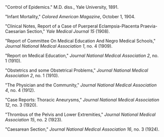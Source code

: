 "Control of Epidemics." M.D. diss., Yale University, 1891.

"Infant Mortality," *Colored American Magazine*, October 1, 1904.

"Clinical Notes, Report of a Case of Puerperal Eclampsia-Placenta Praevia-Caesarian Section," *Yale Medical Journal 15* (1908). 

"Report of Committee On Medical Education And Negro Medical Schools," *Journal National Medical Association 1*, no. 4 (1909). 

"Report on Medical Education," *Journal National Medical Association 2*, no. 1 (1910).

"Obstetrics and some Obstetrical Problems," *Journal National Medical Association 2*, no. 1 (1910).

"The Physician and the Community," *Journal National Medical Association 4*, no. 4 (1912).

"Case Reports: Thoracic Aneurysms," *Journal National Medical Association 12*, no. 3 (1920).

"Thrombus of the Pelvis and Lower Extremities," *Journal National Medical Association 15*, no. 2 (1923).

"Caesarean Section," *Journal National Medical Association 16*, no. 3 (1924).
